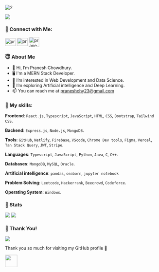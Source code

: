 
![2](https://github.com/user-attachments/assets/b1b70ed2-24c2-4480-852b-cf7939ff5bea)

<img src="https://readme-typing-svg.herokuapp.com?font=Roboto&size=26&duration=2300&color=00cbf3&center=false&vCenter=true&multiline=true&width=300&height=60&lines=Hi+💭">


### 📌 Connect with Me:
<div align="left">
 	<a href="https://linkedin.com/in/praneshchowdhury/" target="blank"><img align="center" src="https://raw.githubusercontent.com/rahuldkjain/github-profile-readme-generator/master/src/images/icons/Social/linked-in-alt.svg" alt="pranesh linkedin" height="25" width="35" /></a>
	<a href="https://www.facebook.com/praneshchow/" target="blank"><img align="center" src="https://raw.githubusercontent.com/rahuldkjain/github-profile-readme-generator/master/src/images/icons/Social/facebook.svg" alt="pranesh facebook" height="26" width="35" /></a>
	<a href="https://www.researchgate.net/profile/Pranesh-Chowdhury-3" target="blank"><img align="center" src="https://encrypted-tbn0.gstatic.com/images?q=tbn:ANd9GcQ0o4fJ0Mmdia7BDExvtuAyGtcHsbkAaLdEkw&s" alt="pranesh researchgate" height="32" width="34" /></a>
</div>

### 😇 About Me 
- 👋 Hi, I’m Pranesh Chowdhury. 
- 🖥️ I'm a MERN Stack Developer. 
- 👀 I’m interested in Web Development and Data Science.  
- 🌱 I’m exploring Artificial intelligence and Deep Learning.  
- 📫 You can reach me at praneshchy23@gmail.com  

### 🥇 My skills:

 **Frontend**: `React.js`, `Typescript`, `JavaScript`, `HTML`, `CSS`, `Bootstrap`, `Tailwind CSS`.

 **Backend**: `Express.js`, `Node.js`, `MongoDB`. 

 **Tools**: `GitHub`, `Netlify`, `Firebase`, `VScode`, `Chrome Dev tools`, `Figma`, `Vercel`, `Tan Stack Query`, `JWT`, `Stripe`. 

 **Languages**: `Typescript`, `JavaScript`, `Python`, `Java`, `C`, `C++`.

 **Databases**: `MongoDB`, `MySQL`, `Oracle`.

 **Artificial intelligence**: `pandas`, `seaborn`, `jupyter notebook`

 **Problem Solving**: `Leetcode`, `Hackerrank`, `Beecrowd`, `Codeforce`.

 **Operating System**: `Windows`.


### :pencil: Stats

<div>
	<img src="https://gh-readme.vercel.app/api?username=praneshchow&show_icons=true&include_all_commits=true&count_private=true&count_private=true&hide_border=true&title_color=00cbf3&text_color=00cbf3&icon_color=00cbf3&bg_color=040506&hide_rank=true&line_height=28" />
	<img src="https://gh-readme.vercel.app/api/top-langs/?username=praneshchow&layout=compact&langs_count=10&hide_border=true&title_color=00cbf3&text_color=00cbf3&icon_color=00cbf3&bg_color=040506&card_width=220" />
</div>


### :hugs: Thank You!   

![](https://komarev.com/ghpvc/?username=Praneshchow&color=blueviolet&style=for-the-badge)

Thank you so much for visiting my GitHub profile 💛

<img src="https://raw.githubusercontent.com/innng/innng/master/assets/kyubey.gif" height="40" />
